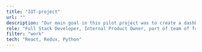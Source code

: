 ```yaml
---
title: "IOT-project"
url: ""
description: "Our main goal in this pilot project was to create a dashboard for Home Assistant. Project also included making automations and scripts for Home Assistant instance."
role: "Full Stack Developer, Internal Product Owner, part of team of four"
filter: "work"
tech: "React, Redux, Python"
---
```


